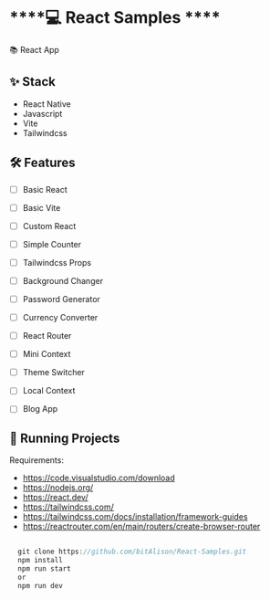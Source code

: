 # ****💻 React Samples ****

📚 React App
 
## ****✨ Stack****

- React Native
- Javascript
- Vite
- Tailwindcss

## **🛠️ Features**

- [ ] Basic React
- [ ] Basic Vite
- [ ] Custom React
- [ ] Simple Counter
- [ ] Tailwindcss Props
- [ ] Background Changer
- [ ] Password Generator
- [ ] Currency Converter
- [ ] React Router
- [ ] Mini Context
- [ ] Theme Switcher
- [ ] Local Context
- [ ] Blog App


## 🔧 ****Running Projects****

Requirements:

- https://code.visualstudio.com/download
- https://nodejs.org/
- https://react.dev/
- https://tailwindcss.com/
- https://tailwindcss.com/docs/installation/framework-guides
- https://reactrouter.com/en/main/routers/create-browser-router

```jsx
  
  git clone https://github.com/bitAlison/React-Samples.git
  npm install
  npm run start
  or
  npm run dev
```
